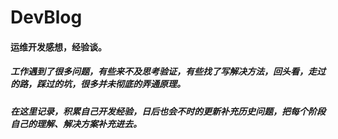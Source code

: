 # DevBlog

#### 运维开发感想，经验谈。

##### 工作遇到了很多问题，有些来不及思考验证，有些找了写解决方法，回头看，走过的路，踩过的坑，很多并未彻底的弄通原理。
##### 在这里记录，积累自己开发经验，日后也会不时的更新补充历史问题，把每个阶段自己的理解、解决方案补充进去。

